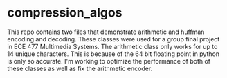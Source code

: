# compression_algos

This repo contains two files that demonstrate arithmetic and huffman encoding and decoding. These classes were used for a group final project in ECE 477 Multimedia Systems.
The arithmetic class only works for up to 14 unique characters. This is because of the 64 bit floating point in python is only so accurate. I'm working to optimize the performance
of both of these classes as well as fix the arithmetic encoder.
